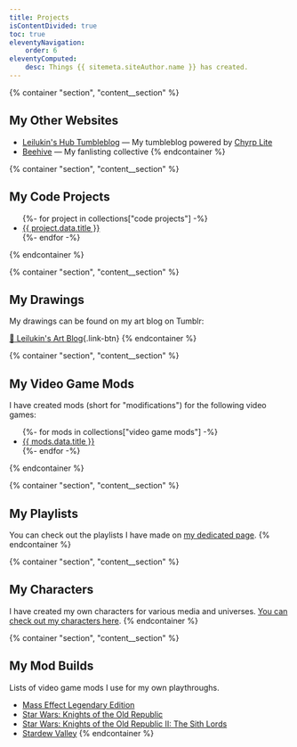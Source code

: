 ```yaml
---
title: Projects
isContentDivided: true
toc: true
eleventyNavigation:
    order: 6
eleventyComputed:
    desc: Things {{ sitemeta.siteAuthor.name }} has created.
---
```


{% container "section", "content__section" %}
## My Other Websites
* [Leilukin's Hub Tumbleblog](https://tumbleblog.leilukin.com/) — My tumbleblog powered by [Chyrp Lite](https://chyrplite.net/)
* [Beehive](https://fan.leilukin.com/) — My fanlisting collective
{% endcontainer %}

{% container "section", "content__section" %}
## My Code Projects
<ul>
{%- for project in collections["code projects"] -%}
    <li>
        <a href="{{ project.url }}">{{ project.data.title }}</a>
    </li>
{%- endfor -%}
</ul>
{% endcontainer %}

{% container "section", "content__section" %}
## My Drawings

My drawings can be found on my art blog on Tumblr:

[🎨 Leilukin's Art Blog](https://leilukinart.tumblr.com/){.link-btn}
{% endcontainer %}

{% container "section", "content__section" %}
## My Video Game Mods

I have created mods (short for "modifications") for the following video games:
<ul>
{%- for mods in collections["video game mods"] -%}
    <li>
        <a href="{{ mods.url }}">{{ mods.data.title }}</a>
    </li>
{%- endfor -%}
</ul>
{% endcontainer %}

{% container "section", "content__section" %}
## My Playlists

You can check out the playlists I have made on [my dedicated page](./playlists/).
{% endcontainer %}

{% container "section", "content__section" %}
## My Characters

I have created my own characters for various media and universes. [You can check out my characters here](https://www.notion.so/leilukin/Leilukin-s-Characters-b377e277f01b4474945e85cf4cb15ada?pvs=4).
{% endcontainer %}

{% container "section", "content__section" %}
## My Mod Builds

Lists of video game mods I use for my own playthroughs.

* [Mass Effect Legendary Edition](https://docs.google.com/document/d/1Hhh_31ZlplT06UaVVwf1so7PnIBRCbT60tCBNn7zHiQ/edit)
* [Star Wars: Knights of the Old Republic](https://docs.google.com/document/d/1BTMJ1c-NOjU9q7qNftZac6jkOPluyucILglovcHtiaI/edit)
* [Star Wars: Knights of the Old Republic II: The Sith Lords](https://docs.google.com/document/d/15HbD-k-D8WHrp10IjIryAguhq7k2W94pkuGys7Z7xNM/edit)
* [Stardew Valley](https://docs.google.com/document/d/1LMMd3yRtLYb35A7oNEN1hRUsoe9-vo2MfMxcM2Wq0MI/edit)
{% endcontainer %}
